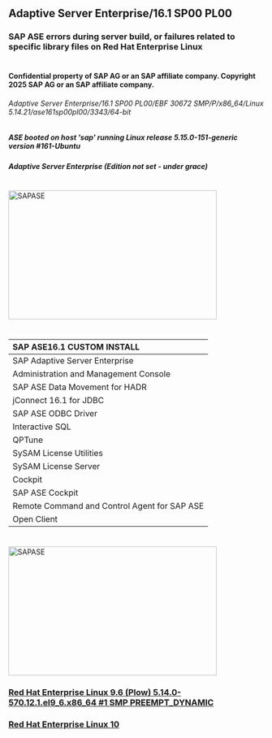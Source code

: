 #
## Adaptive Server Enterprise/16.1 SP00 PL00
### SAP ASE errors during server build, or failures related to specific library files on Red Hat Enterprise Linux

#
#### Confidential property of SAP AG or an SAP affiliate company. Copyright 2025 SAP AG or an SAP affiliate company.
###### Adaptive Server Enterprise/16.1 SP00 PL00/EBF 30672 SMP/P/x86_64/Linux 5.14.21/ase161sp00pl00/3343/64-bit
##### ASE booted on host 'sap' running Linux release 5.15.0-151-generic version #161-Ubuntu
##### Adaptive Server Enterprise (Edition not set - under grace)

#
<img width="410" height="254" alt="SAPASE" src="https://github.com/user-attachments/assets/5e3236b0-ef08-4740-a64e-910893bf400c" />

#
|SAP ASE16.1 CUSTOM INSTALL|
|:-------------------------|
|SAP Adaptive Server Enterprise|
|Administration and Management Console|
|SAP ASE Data Movement for HADR|
|jConnect 16.1 for JDBC|
|SAP ASE ODBC Driver|
|Interactive SQL|
|QPTune|
|SySAM License Utilities|
|SySAM License Server|
|Cockpit|
|SAP ASE Cockpit|
|Remote Command and Control Agent for SAP ASE|
|Open Client|



#
<img width="410" height="254" alt="SAPASE" src="https://github.com/user-attachments/assets/5e3236b0-ef08-4740-a64e-910893bf400c" />

### [Red Hat Enterprise Linux 9.6 (Plow) 5.14.0-570.12.1.el9_6.x86_64 #1 SMP PREEMPT_DYNAMIC](https://github.com/andreshermoso/sap/tree/main/sap-ase-16-install-rhel/sap-ase-161-install-rhel9)
### [Red Hat Enterprise Linux 10]()

